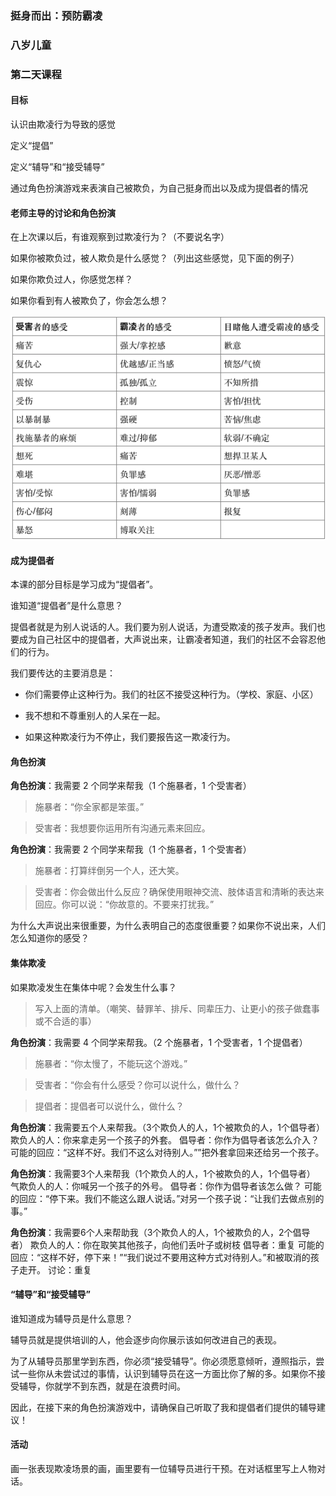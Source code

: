 ### 挺身而出：预防霸凌

### 八岁儿童

### 第二天课程

#### 目标

认识由欺凌行为导致的感觉

定义“提倡”

定义“辅导”和“接受辅导”

通过角色扮演游戏来表演自己被欺负，为自己挺身而出以及成为提倡者的情况

#### 老师主导的讨论和角色扮演

在上次课以后，有谁观察到过欺凌行为？（不要说名字）

如果你被欺负过，被人欺负是什么感觉？（列出这些感觉，见下面的例子）

如果你欺负过人，你感觉怎样？

如果你看到有人被欺负了，你会怎么想？

![](/assets/QQ20160724-2.png)

#### 成为提倡者

本课的部分目标是学习成为“提倡者”。

谁知道“提倡者”是什么意思？

提倡者就是为别人说话的人。我们要为别人说话，为遭受欺凌的孩子发声。我们也要成为自己社区中的提倡者，大声说出来，让霸凌者知道，我们的社区不会容忍他们的行为。

我们要传达的主要消息是：

* 你们需要停止这种行为。我们的社区不接受这种行为。（学校、家庭、小区）

* 我不想和不尊重别人的人呆在一起。

* 如果这种欺凌行为不停止，我们要报告这一欺凌行为。

#### 角色扮演

**角色扮演**：我需要 2 个同学来帮我（1 个施暴者，1 个受害者）

> 施暴者：“你全家都是笨蛋。”

> 受害者：我想要你运用所有沟通元素来回应。

 **角色扮演**：我需要 2 个同学来帮我（1 个施暴者，1 个受害者）

> 施暴者：打算绊倒另一个人，还大笑。

> 受害者：你会做出什么反应？确保使用眼神交流、肢体语言和清晰的表达来回应。你可以说：“你故意的。不要来打扰我。”

为什么大声说出来很重要，为什么表明自己的态度很重要？如果你不说出来，人们怎么知道你的感受？

#### 集体欺凌

如果欺凌发生在集体中呢？会发生什么事？

> 写入上面的清单。（嘲笑、替罪羊、排斥、同辈压力、让更小的孩子做蠢事或不合适的事）

**角色扮演**：我需要 4 个同学来帮我。（2 个施暴者，1 个受害者，1 个提倡者）

> 施暴者：“你太慢了，不能玩这个游戏。”

> 受害者：“你会有什么感受？你可以说什么，做什么？

> 提倡者：提倡者可以说什么，做什么？

**角色扮演**：我需要五个人来帮我。（3个欺负人的人，1个被欺负的人，1个倡导者）
欺负人的人：你来拿走另一个孩子的外套。
倡导者：你作为倡导者该怎么介入？
可能的回应：“这样不好。我们不这么对待别人。””把外套拿回来还给另一个孩子。

**角色扮演**：我需要3个人来帮我（1个欺负人的人，1个被欺负的人，1个倡导者）
气欺负人的人：你喊另一个孩子的外号。
倡导者：你作为倡导者该怎么做？
可能的回应：“停下来。我们不能这么跟人说话。”对另一个孩子说：“让我们去做点别的事。”

**角色扮演**：我需要6个人来帮助我（3个欺负人的人，1个被欺负的人，2个倡导者）
欺负人的人：你在取笑其他孩子，向他们丢叶子或树枝
倡导者：重复
可能的回应：“这样不好，停下来！”“我们说过不要用这种方式对待别人。”和被取消的孩子走开。
讨论：重复

#### “辅导”和“接受辅导”

谁知道成为辅导员是什么意思？

辅导员就是提供培训的人，他会逐步向你展示该如何改进自己的表现。

为了从辅导员那里学到东西，你必须“接受辅导”。你必须愿意倾听，遵照指示，尝试一些你从未尝试过的事情，认识到辅导员在这一方面比你了解的多。如果你不接受辅导，你就学不到东西，就是在浪费时间。

因此，在接下来的角色扮演游戏中，请确保自己听取了我和提倡者们提供的辅导建议！

#### 活动

画一张表现欺凌场景的画，画里要有一位辅导员进行干预。在对话框里写上人物对话。








